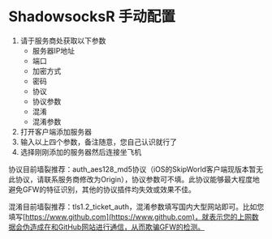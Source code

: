 # ShadowsocksR 手动配置

1. 请于服务商处获取以下参数
   * 服务器IP地址
   * 端口
   * 加密方式
   * 密码
   * 协议
   * 协议参数
   * 混淆
   * 混淆参数
2. 打开客户端添加服务器
3. 输入以上四个参数，备注随意，您自己认识就行了
4. 选择刚刚添加的服务器然后连接坐飞机

协议目前墙裂推荐：auth\_aes128\_md5协议（iOS的SkipWorld客户端现版本暂无此协议，请联系服务商修改为Origin），协议参数可不填。此协议能够最大程度地避免GFW的特征识别，其他的协议插件均失效或效果不佳。

混淆目前墙裂推荐：tls1.2\_ticket\_auth，混淆参数填写国内大型网站即可。比如您填写[https://www.github.com](https://www.github.com)，就表示您的上网数据会伪造成在和GitHub网站进行通信，从而欺骗GFW的检测。

